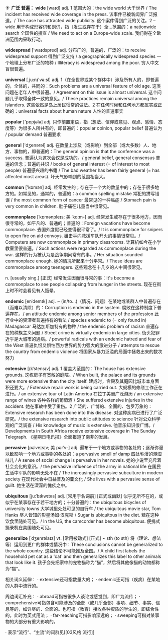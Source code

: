 ☀ <span class="category">**广泛 普遍：**</span>
<span class="vocabulary">**wide**</span> [waɪd] 
<span class="definition">adj. 1 范围大的：</span>the wide world 大千世界 / The incident has received wide coverage in the press. 该事件已被新闻界广泛报道。/ The case has attracted wide publicity. 这个案件得到广泛的关注。<span class="definition">2 –wide 用于构成形容词和副词，指（发生或存在于）全…范围的：</span>a nationwide search 全国性的搜查 / We need to act on a Europe-wide scale. 我们得在全欧洲范围内采取行动。

<span class="vocabulary">**widespread**</span> ['waɪdspred] 
<span class="definition">adj. 分布广的，普遍的，广泛的：</span>to receive widespread support 得到广泛支持 / a geographically widespread species 一个地理上分布广泛的物种 / Illiteracy is widespread among the poor. 穷人中文盲很普遍。

<span class="vocabulary">**universal**</span> [͵ju:nɪ'və:sl] 
<span class="definition">adj. 1（在全世界或某个群体中）涉及所有人的，即普遍的，全体的，共同的：</span>Such problems are a universal feature of old age. 这类问题在老年人中很普遍。/ Agreement on this issue is almost universal. 这个问题几乎取得全体一致的意见。/ These practices remain universal among the islanders. 这些依然是岛上居民惯常的做法。<span class="definition">2 在任何时候和任何地方都属实或正确的：</span>universal facts about human nature 人性的普遍事实

<span class="vocabulary">**popular**</span> ['pɒpjələ] 
<span class="definition">adj. 只作前置定语，指（想法、信仰或意见、观点、感情、态度等）为很多人所共有的，即普遍的：</span>popular opinion, popular belief 普遍认为 / popular demand 普遍要求

<span class="vocabulary">**general**</span> ['dӡenərəl] 
<span class="definition">adj. 在数量上涉及（或影响）到全部（或大多数）人、地方、事物的，即普遍的：</span>The general opinion is that the conference was a success. 普遍认为这次会议是成功的。/ general belief, general consensus 普遍的信念；普遍的共识 / books of general interest (= of interest to most people) 普遍感兴趣的书籍 / The bad weather has been fairly general (= has affected most areas). 坏天气影响到的范围相当大。

<span class="vocabulary">**common**</span> ['kɒmən] 
<span class="definition">adj. 经常发生的；存在于一个大的数量中的；存在于很多地方的。如常见的，通常的，普遍的：</span>a common spelling mistake 常犯的拼写错误 / the most common form of cancer 最常见的一种癌症 / Stomach pain is very common in children. 肚子痛在儿童当中很常见。
                       
<span class="vocabulary">**commonplace**</span> [ˈkɒmənpleɪs; 美 ˈkɑ:m-]
<span class="definition">adj. 经常发生或存在于很多地方，因而很寻常的，如平凡的、普通的；普遍的：</span>Foreign vacations have become commonplace. 去国外度假已经变得很平常了。/ It is commonplace for snipers to open fire on aid convoys. 狙击手向救援车队开火的事情很常见。/ Computers are now commonplace in primary classrooms. 计算机如今在小学教室里很普遍。/ Such actions were regarded as commonplace during the war. 这样的行为被认为是战争期间常有的事。/ Her situation sounded commonplace enough. 她的情况听起来十分平常。/ These ideas are commonplace among teenagers. 这些观念在十几岁的人中间很常见。

<span class="definition">n. [usually sing.] [正式] 经常发生因而很寻常的事：</span>It's become a commonplace to see people collapsing from hunger in the streets. 现在在街上时不时会看见有人饿晕。

<span class="vocabulary">**endemic**</span> [enˈdemɪk]
<span class="definition">adj. ~ (in/to…)（情况、问题）在某地或某群人中普遍存在（而难以清除）的：</span>Corruption is endemic in the system. 腐败在这种制度下普遍存在。/ an attitude endemic among senior members of the profession 此行业中的资深者普遍持有的看法 / species endemic to (= only found in) Madagascar 马达加斯加特有的物种 / the endemic problem of racism 普遍存在的种族主义问题 / Street crime is virtually endemic in large cities. 街头犯罪近乎是大城市的通病。/ powerful radicals with an endemic hatred and fear of the West 普遍仇恨又惧怕西方世界的势力强大的激进分子 / attempts to rescue the country from endemic violence 将国家从暴力泛滥的局面中拯救出来的数次努力          

<span class="vocabulary">**extensive**</span> [ɪkˈstensɪv]
<span class="definition">adj. 1 覆盖大范围的：</span>The house has extensive grounds. 这栋房子有宽敞的庭院。/ When built, the palace and its grounds were more extensive than the city itself. 建成时，宫殿及其庭园比城市本身面积还要大。/ Extensive repair work is being carried out. 大规模的修缮工作正在进行。/ an extensive tour of Latin America 在拉丁美洲广泛游历 / an extensive range of wines 各种各样的葡萄酒 / She suffered extensive injuries in the accident. 她在事故中受了重伤。<span class="definition">2 广泛的、广博的、全面的、包罗万象的：</span>Extensive research has been done into this disease. 对这种疾病已进行了广泛研究。/ the extensive research into public attitudes to science 针对公众科学观的广泛调查 / His knowledge of music is extensive. 他音乐知识很广博。/ Developments in South Africa receive extensive coverage in The Sunday Telegraph. 《星期日电讯报》全面报道了南非的发展。
     
<span class="vocabulary">**pervasive**</span> [pəˈveɪsɪv; 美 pərˈv-]
<span class="definition">adj. 遍布于一个地方或事物的各处的；逐渐弥漫以致影响一个地方或事物的各处的：</span>a pervasive smell of damp 四处弥漫的潮湿味儿 / A sense of social change is pervasive in her novels. 她的小说里充斥着社会变化的意识。/ the pervasive influence of the army in national life 在国民生活中军队的影响无处不在 / The increasingly pervasive subculture in modern society 在现代社会中日益普及的亚文化 / She lives with a pervasive sense of guilt. 她生活在深深的愧疚之中。

<span class="vocabulary">**ubiquitous**</span> [ju:ˈbɪkwɪtəs]
<span class="definition">adj. [常用于名词前] [正式或幽默] 似乎无所不在的，或似乎在某事存在于若干地方的；十分普遍的：</span>the ubiquitous bicycles of university towns 大学城里处处可见的自行车 / the ubiquitous movie star, Tom Hanks 尽人皆知的影星汤姆·汉克斯 / Sugar is ubiquitous in the diet. 糖在这种饮食里随处可见。/ In the US, the camcorder has become ubiquitous. 便携式摄录机在美国随处可见。
           
<span class="vocabulary">**generalize**</span> [ˈdʒenrəlaɪz]
<span class="definition">vt. [常用被动式] [正式] ~ sth (to sth) 将（理论、想法等）运用到更广的群体或情况中：</span>These conclusions cannot be generalized to the whole country. 这些结论不可能推及全国。/ A child first labels the household pet cat as a 'cat' and then generalizes this label to other animals that look like it. 孩子会先把家中的宠物猫称为“猫”，然后将其他像猫的动物都称为“猫”。

相关词义延伸：
· extensive还可指数量大的；
· endemic还可指（疾病）在某地的人群中流行的。

周边词汇补充：
· abroad可指被很多人谈论或感觉到，即广为流传；
· comprehensive可指包含可能涉及的全部（或几乎全部）事项、细节、事实、信息等的，如详尽的、全面的。也可指（教育）接收各种资质的学生的，即综合性的，此时为英式用法；
· far-reaching可指影响深远的；
· sweeping可指对某事物的大部分有重大影响的。

· 表示“流行”、“主流”的词群见[[03风格 流行]]